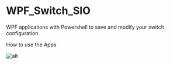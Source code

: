 # WPF_Switch_SIO
WPF applications with Powershell to save and modify your switch configuration 

How to use the Apps

![alt](https://www.linkedin.com/embed/feed/update/urn:li:ugcPost:6630451468178595842)

